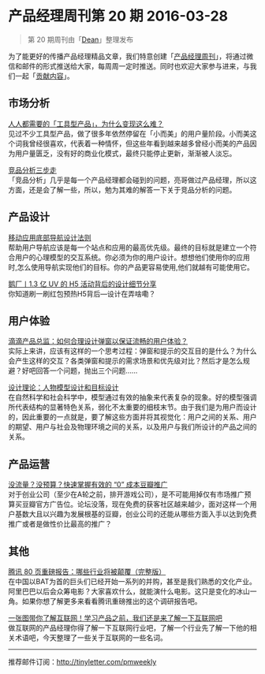 # 产品经理周刊第 20 期 2016-03-28

> 第 20 期周刊由「[Dean](http://pmweekly.com/contributors/#dean)」整理发布     

为了能更好的传播产品经理精品文章，我们特意创建「[产品经理周刊](http://pmweekly.com/)」，将通过微信和邮件的形式推送给大家，每周周一定时推送。同时也欢迎大家参与进来，与我们一起「[贡献内容](https://github.com/vincent4j/pmweekly.com/issues/new)」。    

## 市场分析

[人人都需要的「工具型产品」，为什么变现这么难？](http://mp.weixin.qq.com/s?__biz=MjAzNzMzNTkyMQ==&mid=405778235&idx=1&sn=f4741c5ac259e3d0601edc4f59a16576&scene=23&srcid=0328dYaH835Se8lidEzEpOEO#rd)     
见过不少工具型产品，做了很多年依然停留在「小而美」的用户量阶段。小而美这个词我曾经很喜欢，代表着一种情怀，但这些年看到越来越多曾经小而美的产品因为用户量匮乏，没有好的商业化模式，最终只能停止更新，渐渐被人淡忘。   

[竞品分析三步走](http://zaodula.com/archives/19891.html)  
「竞品分析」几乎是每一个产品经理都会碰到的问题，亮哥做过产品经理，所以这方面，还是会了解一些，所以，勉为其难的解答一下关于竞品分析的问题。

## 产品设计

[移动应用底部导航设计法则](http://mp.weixin.qq.com/s?__biz=MjM5NjA3ODI3Ng==&mid=402071025&idx=1&sn=2171fc28f9cf98ddc5baa750f2dcca56&scene=23&srcid=0328uONaptUsiuXfjSXI6J6D#rd)  
帮助用户导航应该是每一个站点和应用的最高优先级。最终的目标就是建立一个符合用户的心理模型的交互系统。你必须为你的用户设计。想想他们使用你的应用时,怎么使用导航实现他们的目标。你的产品更容易使用,他们就越有可能使用它。   

[鹅厂丨1.3 亿 UV 的 H5 活动背后的设计细节分享](http://mp.weixin.qq.com/s?__biz=MjM5NTQ5MjIyMA==&mid=405386299&idx=1&sn=6d2e2264f4784f49a96105ff0f89bf6b&scene=23&srcid=0327Ybi2UJPJ9ZQGDrp2cF4s#rd)   
你知道刷一刷红包预热H5背后—设计在弄啥嘞？   

## 用户体验

[滴滴产品总监：如何合理设计弹窗以保证流畅的用户体验？](http://mp.weixin.qq.com/s?__biz=MjM5NDEwMjg2MA==&mid=403270820&idx=1&sn=f22b02a2bcc6a53f9274f283e687596d&scene=23&srcid=0328ObL2VNb77Tb7nas6OiQX#rd)  
实际上来讲，应该有这样的一个思考过程：弹窗和提示的交互目的是什么？为什么会产生这样的交互？各类弹窗和提示的需求场景和优先级对比？然后才是怎么规避？好吧回答一个问题，抛出三个问题……   

[设计理论：人物模型设计和目标设计](http://mp.weixin.qq.com/s?__biz=MjM5NjA3ODI3Ng==&mid=402091426&idx=1&sn=8ba9ed43d457488cd663bd798bf28fbd&scene=23&srcid=0328DDCaV5cOhecVkr7RVcKp#rd)  
在自然科学和社会科学中，模型通过有效的抽象来代表复杂的现象。好的模型强调所代表结构的显著特色关系，弱化不太重要的细枝末节。由于我们是为用户而设计的，因此重要的一点就是，要了解这些方面并将其视觉化：用户之间的关系、用户的期望、用户与社会及物理环境之间的关系，以及用户与我们所设计的产品之间的关系。

## 产品运营

[没流量？没预算？快速掌握有效的 “0” 成本豆瓣推广](http://zaodula.com/archives/19921.html)  
对于创业公司（至少在A轮之前，排开游戏公司），是不可能用掉仅有市场推广预算买豆瓣官方广告位。论坛没落，现在免费的获客社区越来越少，面对这样一个用户基数大且以兴趣为发展根基的豆瓣，创业公司的还能从哪些方面入手以达到免费推广或者是做性价比最高的推广？

## 其他
[腾讯 80 页重磅报告：哪些行业将被颠覆（完整版）](http://mp.weixin.qq.com/s?__biz=MzA4NTc1MTQ1MQ==&mid=406301892&idx=1&sn=f76d551a9b893e6d547db3c6e575b15a&scene=23&srcid=0328FYs8rAagtcmNDt6YcsJF#rd)  
在中国以BAT为首的巨头们已经开始一系列的并购，甚至是我们熟悉的文化产业。阿里巴巴以后会众筹电影？大家喜欢什么，就能演什么电影。这只是变化的冰山一角。如果你想了解更多来看看腾讯重磅推出的这个调研报告吧。

[一张图带你了解互联网！学习产品之前，我们还是来了解一下互联网吧](http://mp.weixin.qq.com/s?__biz=MzIzMzIwMjg4MA==&mid=404497965&idx=1&sn=11d2289e825629e2890180d4cd675548#rd)  
做互联网的产品经理你得了解一下互联网行业吧，了解一个行业先了解一下他的相关术语吧，今天整理了一些关于互联网的一些名词。

---
推荐邮件订阅：<http://tinyletter.com/pmweekly>  